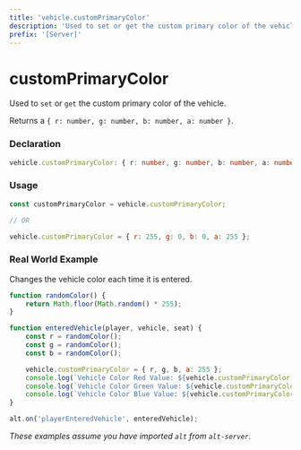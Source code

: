 ```yaml
---
title: 'vehicle.customPrimaryColor'
description: 'Used to set or get the custom primary color of the vehicle.'
prefix: '[Server]'
---
```


# customPrimaryColor

Used to `set` or `get` the custom primary color of the vehicle.

Returns a `{ r: number, g: number, b: number, a: number }`.

### Declaration

```typescript
vehicle.customPrimaryColor: { r: number, g: number, b: number, a: number }
```

### Usage

```js
const customPrimaryColor = vehicle.customPrimaryColor;

// OR

vehicle.customPrimaryColor = { r: 255, g: 0, b: 0, a: 255 };
```

### Real World Example

Changes the vehicle color each time it is entered.

```js
function randomColor() {
    return Math.floor(Math.random() * 255);
}

function enteredVehicle(player, vehicle, seat) {
    const r = randomColor();
    const g = randomColor();
    const b = randomColor();

    vehicle.customPrimaryColor = { r, g, b, a: 255 };
    console.log(`Vehicle Color Red Value: ${vehicle.customPrimaryColor.r}`);
    console.log(`Vehicle Color Green Value: ${vehicle.customPrimaryColor.g}`);
    console.log(`Vehicle Color Blue Value: ${vehicle.customPrimaryColor.b}`);
}

alt.on('playerEnteredVehicle', enteredVehicle);
```

_These examples assume you have imported `alt` from `alt-server`._
